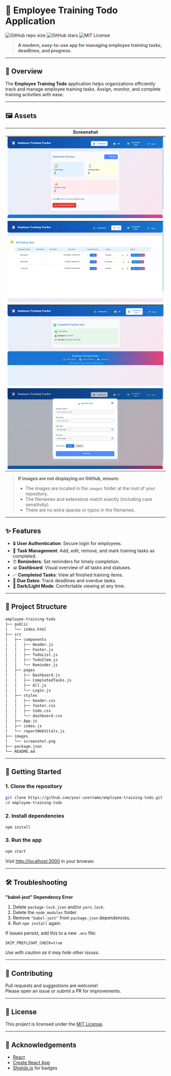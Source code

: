 # 🚀 Employee Training Todo Application

![GitHub repo size](https://img.shields.io/github/repo-size/your-username/employee-training-todo)
![GitHub stars](https://img.shields.io/github/stars/your-username/employee-training-todo?style=social)
![MIT License](https://img.shields.io/badge/license-MIT-blue.svg)

> **A modern, easy-to-use app for managing employee training tasks, deadlines, and progress.**

---

## 🌟 Overview

The **Employee Training Todo** application helps organizations efficiently track and manage employee training tasks. Assign, monitor, and complete training activities with ease.

---

## 🖼️ Assets

|            Screenshot             |
| :-------------------------------: |
| ![App Screenshot](images/sc1.jpg) |
| ![App Screenshot](images/sc2.jpg) |
| ![App Screenshot](images/sc3.jpg) |
| ![App Screenshot](images/se4.jpg) |

> **If images are not displaying on GitHub, ensure:**
>
> - The images are located in the `images` folder at the root of your repository.
> - The filenames and extensions match exactly (including case sensitivity).
> - There are no extra spaces or typos in the filenames.

---

## ✨ Features

- 🔒 **User Authentication**: Secure login for employees.
- 📝 **Task Management**: Add, edit, remove, and mark training tasks as completed.
- ⏰ **Reminders**: Set reminders for timely completion.
- 📊 **Dashboard**: Visual overview of all tasks and statuses.
- ✅ **Completed Tasks**: View all finished training items.
- 📅 **Due Dates**: Track deadlines and overdue tasks.
- 🌙 **Dark/Light Mode**: Comfortable viewing at any time.

---

## 📁 Project Structure

```
employee-training-todo
├── public
│   └── index.html
├── src
│   ├── components
│   │   ├── Header.js
│   │   ├── Footer.js
│   │   ├── TodoList.js
│   │   ├── TodoItem.js
│   │   └── Reminder.js
│   ├── pages
│   │   ├── Dashboard.js
│   │   ├── CompletedTasks.js
│   │   ├── All.js
│   │   └── Login.js
│   ├── styles
│   │   ├── header.css
│   │   ├── footer.css
│   │   ├── todo.css
│   │   └── dashboard.css
│   ├── App.js
│   ├── index.js
│   └── reportWebVitals.js
├── images
│   └── screenshot.png
├── package.json
└── README.md
```

---

## 🚀 Getting Started

### 1. **Clone the repository**

```bash
git clone https://github.com/your-username/employee-training-todo.git
cd employee-training-todo
```

### 2. **Install dependencies**

```bash
npm install
```

### 3. **Run the app**

```bash
npm start
```

Visit [http://localhost:3000](http://localhost:3000) in your browser.

---

## 🛠️ Troubleshooting

**"babel-jest" Dependency Error**

1. Delete `package-lock.json` and/or `yarn.lock`.
2. Delete the `node_modules` folder.
3. Remove `"babel-jest"` from `package.json` dependencies.
4. Run `npm install` again.

If issues persist, add this to a new `.env` file:

```
SKIP_PREFLIGHT_CHECK=true
```

_Use with caution as it may hide other issues._

---

## 🤝 Contributing

Pull requests and suggestions are welcome!  
Please open an issue or submit a PR for improvements.

---

## 📄 License

This project is licensed under the [MIT License](LICENSE).

---

## 🙏 Acknowledgements

- [React](https://reactjs.org/)
- [Create React App](https://create-react-app.dev/)
- [Shields.io](https://shields.io/) for badges
